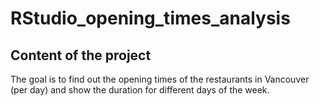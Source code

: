 # RStudio_opening_times_analysis

## Content of the project
The goal is to find out the opening times of the restaurants in Vancouver (per day) and show the duration for different days of the week.

